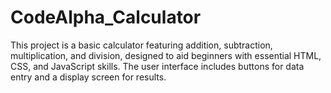 # CodeAlpha_Calculator
This project is a basic calculator featuring addition, subtraction, multiplication, and division, designed to aid beginners with essential HTML, CSS, and JavaScript skills. The user interface includes buttons for data entry and a display screen for results. 
